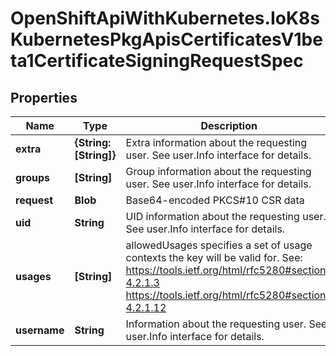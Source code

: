 # OpenShiftApiWithKubernetes.IoK8sKubernetesPkgApisCertificatesV1beta1CertificateSigningRequestSpec

## Properties
Name | Type | Description | Notes
------------ | ------------- | ------------- | -------------
**extra** | **{String: [String]}** | Extra information about the requesting user. See user.Info interface for details. | [optional] 
**groups** | **[String]** | Group information about the requesting user. See user.Info interface for details. | [optional] 
**request** | **Blob** | Base64-encoded PKCS#10 CSR data | 
**uid** | **String** | UID information about the requesting user. See user.Info interface for details. | [optional] 
**usages** | **[String]** | allowedUsages specifies a set of usage contexts the key will be valid for. See: https://tools.ietf.org/html/rfc5280#section-4.2.1.3      https://tools.ietf.org/html/rfc5280#section-4.2.1.12 | [optional] 
**username** | **String** | Information about the requesting user. See user.Info interface for details. | [optional] 


